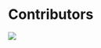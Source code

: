 # Contributors
<a href="https://github.com/ngxs/ngxs/graphs/contributors"><img src="https://opencollective.com/ngxs/contributors.svg?width=890" /></a>
